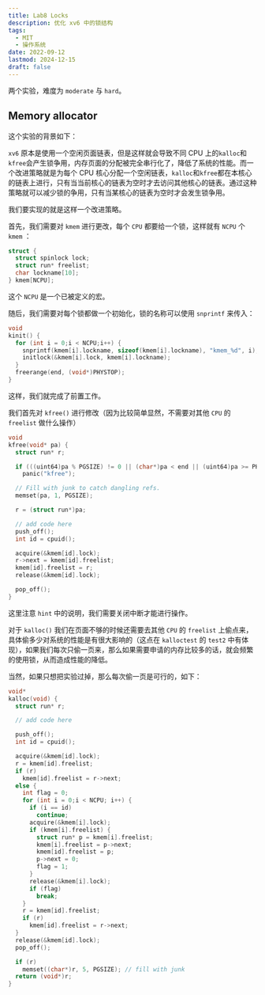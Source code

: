 ```yaml
---
title: Lab8 Locks
description: 优化 xv6 中的锁结构
tags:
  - MIT
  - 操作系统
date: 2022-09-12
lastmod: 2024-12-15
draft: false
---
```


两个实验，难度为 `moderate` 与 `hard`。

## Memory allocator

这个实验的背景如下：

`xv6` 原本是使用一个空闲页面链表，但是这样就会导致不同 CPU 上的`kalloc`和`kfree`会产生锁争用，内存页面的分配被完全串行化了，降低了系统的性能。而一个改进策略就是为每个 CPU 核心分配一个空闲链表，`kalloc`和`kfree`都在本核心的链表上进行，只有当当前核心的链表为空时才去访问其他核心的链表。通过这种策略就可以减少锁的争用，只有当某核心的链表为空时才会发生锁争用。

我们要实现的就是这样一个改进策略。

首先，我们需要对 `kmem` 进行更改，每个 `CPU` 都要给一个锁，这样就有 `NCPU` 个 `kmem` ：

```c
struct {
  struct spinlock lock;
  struct run* freelist;
  char lockname[10];
} kmem[NCPU];
```

这个 `NCPU` 是一个已被定义的宏。

随后，我们需要对每个锁都做一个初始化，锁的名称可以使用 `snprintf` 来传入：

```c
void
kinit() {
  for (int i = 0;i < NCPU;i++) {
    snprintf(kmem[i].lockname, sizeof(kmem[i].lockname), "kmem_%d", i);
    initlock(&kmem[i].lock, kmem[i].lockname);
  }
  freerange(end, (void*)PHYSTOP);
}
```

这样，我们就完成了前置工作。

我们首先对 `kfree()` 进行修改（因为比较简单显然，不需要对其他 `CPU` 的 `freelist` 做什么操作）

```c
void
kfree(void* pa) {
  struct run* r;

  if (((uint64)pa % PGSIZE) != 0 || (char*)pa < end || (uint64)pa >= PHYSTOP)
    panic("kfree");

  // Fill with junk to catch dangling refs.
  memset(pa, 1, PGSIZE);

  r = (struct run*)pa;

  // add code here
  push_off();
  int id = cpuid();

  acquire(&kmem[id].lock);
  r->next = kmem[id].freelist;
  kmem[id].freelist = r;
  release(&kmem[id].lock);

  pop_off();
}
```

这里注意 `hint` 中的说明，我们需要关闭中断才能进行操作。

对于 `kalloc()` 我们在页面不够的时候还需要去其他 `CPU` 的 `freelist` 上偷点来，具体偷多少对系统的性能是有很大影响的（这点在 `kalloctest` 的 `test2` 中有体现），如果我们每次只偷一页来，那么如果需要申请的内存比较多的话，就会频繁的使用锁，从而造成性能的降低。

当然，如果只想把实验过掉，那么每次偷一页是可行的，如下：

```c
void*
kalloc(void) {
  struct run* r;

  // add code here

  push_off();
  int id = cpuid();

  acquire(&kmem[id].lock);
  r = kmem[id].freelist;
  if (r)
    kmem[id].freelist = r->next;
  else {
    int flag = 0;
    for (int i = 0;i < NCPU; i++) {
      if (i == id)
        continue;
      acquire(&kmem[i].lock);
      if (kmem[i].freelist) {
        struct run* p = kmem[i].freelist;
        kmem[i].freelist = p->next;
        kmem[id].freelist = p;
        p->next = 0;
        flag = 1;
      }
      release(&kmem[i].lock);
      if (flag)
        break;
    }
    r = kmem[id].freelist;
    if (r)
      kmem[id].freelist = r->next;
  }
  release(&kmem[id].lock);
  pop_off();

  if (r)
    memset((char*)r, 5, PGSIZE); // fill with junk
  return (void*)r;
}
```

